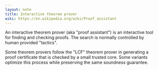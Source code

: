 ```yaml
---
layout: note
title: Interactive theorem prover
wiki: https://en.wikipedia.org/wiki/Proof_assistant
---
```


An interactive theorem prover (aka "proof assistant")
is an interactive tool for finding and checking proofs.
The search is normally controlled by human provided "tactics".

Some theorem provers follow the "LCF" theorem prover in
generating a proof certificate that is checked by a small
trusted core.
Some variants optimize this process while preserving the
same soundness guarantee.
